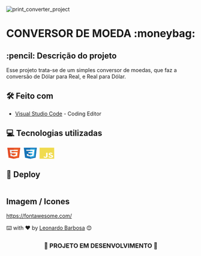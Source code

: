 ![print_converter_project](https://user-images.githubusercontent.com/87662269/194676344-05c70866-b440-484e-8155-80e99b1a87f8.PNG)


<h1 align="center">
 CONVERSOR DE MOEDA :moneybag:
</h1>

<h2>
  :pencil: Descrição do projeto
</h2>

<p>
Esse projeto trata-se de um simples conversor de moedas, que faz a conversão de Dólar para Real, e Real para Dólar.
</p>

## 🛠️ Feito com
* [Visual Studio Code](https://code.visualstudio.com) - Coding Editor

## 💻 Tecnologias utilizadas
<div display="flex">
  <img align="center" alt="leo-HTML" height="30" width="40" src="https://raw.githubusercontent.com/devicons/devicon/master/icons/html5/html5-original.svg">
 <img align="center" alt="leo-CSS" height="30" width="40" src="https://raw.githubusercontent.com/devicons/devicon/master/icons/css3/css3-original.svg">
 <img align="center" alt="leo-Js" height="30" width="40" src="https://raw.githubusercontent.com/devicons/devicon/master/icons/javascript/javascript-plain.svg">
</div>

## :link: Deploy

```

```

## Imagem / Icones

https://fontawesome.com/

⌨️ with ❤️ by [Leonardo Barbosa](https://github.com/leonardojpereira) 😊

<h3 align="center">
  
  :construction: PROJETO EM DESENVOLVIMENTO :construction:
  
</h3>
